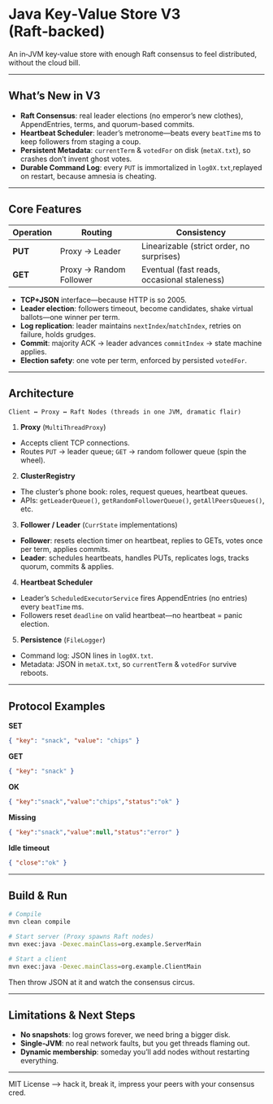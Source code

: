 # Java Key‑Value Store V3 (Raft‑backed)

An in‑JVM key‑value store with enough Raft consensus to feel distributed, without the cloud bill.

---

## What’s New in V3

- **Raft Consensus**: real leader elections (no emperor’s new clothes), AppendEntries, terms, and quorum-based commits.
- **Heartbeat Scheduler**: leader’s metronome—beats every `beatTime` ms to keep followers from staging a coup.
- **Persistent Metadata**: `currentTerm` & `votedFor` on disk (`metaX.txt`), so crashes don’t invent ghost votes.
- **Durable Command Log**: every `PUT` is immortalized in `log0X.txt`,replayed on restart, because amnesia is cheating.

---

## Core Features

| Operation | Routing                    | Consistency                             |
|-----------|----------------------------|-----------------------------------------|
| **PUT**   | Proxy → Leader             | Linearizable (strict order, no surprises) |
| **GET**   | Proxy → Random Follower    | Eventual (fast reads, occasional staleness) |

- **TCP+JSON** interface—because HTTP is so 2005.
- **Leader election**: followers timeout, become candidates, shake virtual ballots—one winner per term.
- **Log replication**: leader maintains `nextIndex`/`matchIndex`, retries on failure, holds grudges.
- **Commit**: majority ACK → leader advances `commitIndex` → state machine applies.
- **Election safety**: one vote per term, enforced by persisted `votedFor`.

---

## Architecture

```
Client ↔ Proxy ↔ Raft Nodes (threads in one JVM, dramatic flair)
```

1. **Proxy** (`MultiThreadProxy`)
  - Accepts client TCP connections.
  - Routes `PUT` → leader queue; `GET` → random follower queue (spin the wheel).
2. **ClusterRegistry**
  - The cluster’s phone book: roles, request queues, heartbeat queues.
  - APIs: `getLeaderQueue()`, `getRandomFollowerQueue()`, `getAllPeersQueues()`, etc.
3. **Follower / Leader** (`CurrState` implementations)
  - **Follower**: resets election timer on heartbeat, replies to GETs, votes once per term, applies commits.
  - **Leader**: schedules heartbeats, handles PUTs, replicates logs, tracks quorum, commits & applies.
4. **Heartbeat Scheduler**
  - Leader’s `ScheduledExecutorService` fires AppendEntries (no entries) every `beatTime` ms.
  - Followers reset `deadline` on valid heartbeat—no heartbeat = panic election.
5. **Persistence** (`FileLogger`)
  - Command log: JSON lines in `log0X.txt`.
  - Metadata: JSON in `metaX.txt`, so `currentTerm` & `votedFor` survive reboots.

---

## Protocol Examples

**SET**
```json
{ "key": "snack", "value": "chips" }
```
**GET**
```json
{ "key": "snack" }
```
**OK**
```json
{ "key":"snack","value":"chips","status":"ok" }
```
**Missing**
```json
{ "key":"snack","value":null,"status":"error" }
```
**Idle timeout**
```json
{ "close":"ok" }
```

---

## Build & Run

```bash
# Compile
mvn clean compile

# Start server (Proxy spawns Raft nodes)
mvn exec:java -Dexec.mainClass=org.example.ServerMain

# Start a client
mvn exec:java -Dexec.mainClass=org.example.ClientMain
```

Then throw JSON at it and watch the consensus circus.

---

## Limitations & Next Steps

- **No snapshots**: log grows forever, we need bring a bigger disk.
- **Single‑JVM**: no real network faults, but you get threads flaming out.
- **Dynamic membership**: someday you’ll add nodes without restarting everything.
---

MIT License —> hack it, break it, impress your peers with your consensus cred.

